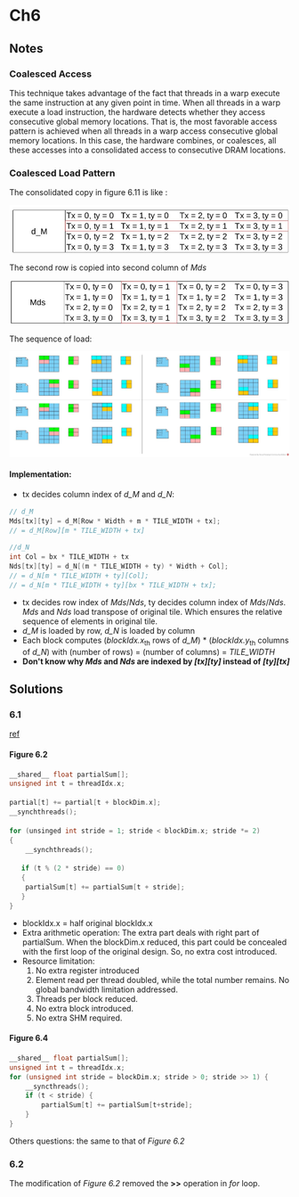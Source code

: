 # Ch6
## Notes
### Coalesced Access
This technique takes advantage of the fact that threads in a warp execute
the same instruction at any given point in time. When all threads in a warp execute a load instruction,
the hardware detects whether they access consecutive global memory locations.
That is, the most favorable access pattern is achieved when all threads in a warp
access consecutive global memory locations.
In this case, the hardware combines, or coalesces,
all these accesses into a consolidated access to consecutive DRAM locations.
### Coalesced Load Pattern
The consolidated copy in figure 6.11 is like :

![dm](./images/6_11_dm.jpg)

The second row is copied into second column of *Mds*

![mds](./images/6_11_mds.jpg)

The sequence of load:

![mds](./images/cosolidated_load.jpg)

#### Implementation:
* tx decides column index of *d_M* and *d_N*:
``` c
// d_M
Mds[tx][ty] = d_M[Row * Width + m * TILE_WIDTH + tx];
// = d_M[Row][m * TILE_WIDTH + tx]
```

``` c
//d_N
int Col = bx * TILE_WIDTH + tx
Nds[tx][ty] = d_N[(m * TILE_WIDTH + ty) * Width + Col];
// = d_N[m * TILE_WIDTH + ty][Col];
// = d_N[m * TILE_WIDTH + ty][bx * TILE_WIDTH + tx];
```
* tx decides row index of *Mds*/*Nds*, ty decides column index of *Mds*/*Nds*.
*Mds* and *Nds* load transpose of original tile.
Which ensures the relative sequence of elements in original tile.
* *d_M* is loaded by row, *d_N* is loaded by column
* Each block computes (*blockIdx.x*<sub>th</sub> rows of *d_M*) * (*blockIdx.y*<sub>th</sub> columns of *d_N*)
with (number of rows) = (number of columns) = *TILE_WIDTH*
* __Don't know why *Mds* and *Nds* are indexed by *\[tx]\[ty]* instead of *\[ty]\[tx]*__
## Solutions
### 6.1
[ref](http://www.csce.uark.edu/~mqhuang/courses/5013/f2011/lecture/HSCoDesign_Lecture_6.pdf)
#### Figure 6.2
``` c
__shared__ float partialSum[];
unsigned int t = threadIdx.x;

partial[t] += partial[t + blockDim.x];
__synchthreads();

for (unsinged int stride = 1; stride < blockDim.x; stride *= 2)
{
    __synchthreads();

   if (t % (2 * stride) == 0)
   {
    partialSum[t] += partialSum[t + stride];
   }
}
```
* blockIdx.x = half original blockIdx.x
* Extra arithmetic operation: The extra part deals with right part of partialSum.
When the blockDim.x reduced, this part could be concealed with the first loop of the original design.
So, no extra cost introduced.
* Resource limitation:
    1) No extra register introduced
    2) Element read per thread doubled, while the total number remains. No global bandwidth limitation addressed.
    3) Threads per block reduced.
    4) No extra block introduced.
    5) No extra SHM required.
#### Figure 6.4
``` c
__shared__ float partialSum[];
unsigned int t = threadIdx.x;
for (unsigned int stride = blockDim.x; stride > 0; stride >> 1) {
    __syncthreads();
    if (t < stride) {
        partialSum[t] += partialSum[t+stride];
    }
}
```

Others questions: the same to that of *Figure 6.2*
### 6.2
The modification of *Figure 6.2* removed the __>>__ operation in *for* loop.